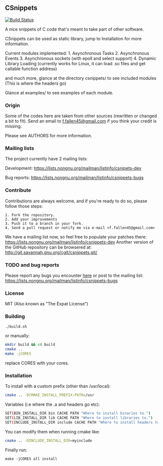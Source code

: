 ## CSnippets

[![Build Status](https://secure.travis-ci.org/allanference/csnippets.png?branch=master)](http://travis-ci.org/allanference/csnippets)

A nice snippets of C code that's meant to take part of other software.

CSnippets can be used as static library, jump to Installation for more information.

Current modules implemented:
     1. Asynchronous Tasks
     2. Asynchronous Events
     3. Asynchronous sockets (with epoll and select support)
     4. Dynamic Library Loading (currently works for Linux, it can load .so files and get callable function address)

and much more, glance at the directory csnippets/ to see included modules (This is where the headers go)

Glance at examples/ to see examples of each module.

### Origin

Some of the codes here are taken from other sources (rewritten or changed a bit to fit).
Send an email to <f.fallen45@gmail.com>  if you think your credit is missing.

Please see AUTHORS for more information.

### Mailing lists

The project currently have 2 mailing lists:

Development: https://lists.nongnu.org/mailman/listinfo/csnipets-dev

Bug reports: https://lists.nongnu.org/mailman/listinfo/csnippets-bugs

### Contribute

Contributions are always welcome, and if you're ready to do so, please follow those steps:

    1. Fork the repository.
    2. Add your improvements
    3. Push it to a branch in your fork.
    4. Send a pull request or notify me via e-mail <f.fallen45@gmail.com>

We have a mailing list now, so feel free to populate your patches there: https://lists.nongnu.org/mailman/listinfo/csnippets-dev
Another version of the GitHub repository can be browsered at: http://git.savannah.gnu.org/cgit/csnippets.git/

### TODO and bug reports

Please report any bugs you encounter [here](https://github.com/allanference/csnippets/issues) or post to the
mailing list: https://lists.nongnu.org/mailman/listinfo/csnippets-bugs

### License

MIT (Also known as "The Expat License")

### Building

```sh
./build.sh
```
or manually:
```sh
mkdir build && cd build
cmake ..
make -jCORES
```
replace CORES with your cores.

### Installation

To install with a custom prefix (other than /usr/local):
```sh
cmake .. -DCMAKE_INSTALL_PREFIX:PATH=/usr
```

Variables (i.e where the .a and headers go etc):
```sh
SET(BIN_INSTALL_DIR bin CACHE PATH "Where to install binaries to.")
SET(LIB_INSTALL_DIR lib CACHE PATH "Where to install libraries to.")
SET(INCLUDE_INSTALL_DIR include CACHE PATH "Where to install headers to.")
```

You can modify them when running cmake like:
```sh
cmake .. -DINCLUDE_INSTALL_DIR=myinclude
```

Finally run:
```
make -jCORES all install
```

